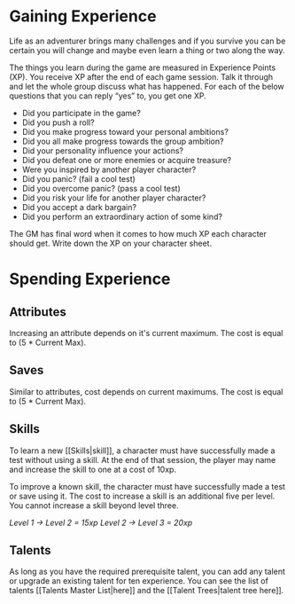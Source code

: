 # Gaining Experience
Life as an adventurer brings many challenges and if you survive you can be certain you will change and maybe even learn a thing or two along the way.

The things you learn during the game are measured in Experience Points (XP). You receive XP after the end of each game session. Talk it through and let the whole group discuss what has happened. For each of the below questions that you can reply “yes” to, you get one XP.

- Did you participate in the game?
- Did you push a roll?
- Did you make progress toward your personal ambitions?
- Did you all make progress towards the group ambition?
- Did your personality influence your actions?
- Did you defeat one or more enemies or acquire treasure?
- Were you inspired by another player character?
- Did you panic? (fail a cool test)
- Did you overcome panic? (pass a cool test)
- Did you risk your life for another player character?
- Did you accept a dark bargain?
- Did you perform an extraordinary action of some kind? 

The GM has final word when it comes to how much XP each character should get. Write down the XP on your character sheet.
# Spending  Experience

## Attributes
Increasing an attribute depends on it's current maximum. The cost is equal to (5 * Current Max). 
## Saves
Similar to attributes, cost depends on current maximums. The cost is equal to (5 * Current Max). 
## Skills
To learn a new [[Skills|skill]], a character must have successfully made a test without using a skill. At the end of that session, the player may name and increase the skill to one at a cost of 10xp.

To improve a known skill, the character must have successfully made a test or save using it. The cost to increase a skill is an additional five per level. You cannot increase a skill beyond level three.

*Level 1 -> Level 2 = 15xp*
*Level 2 -> Level 3 = 20xp*
## Talents
As long as you have the required prerequisite talent, you can add any talent or upgrade an existing talent for ten experience. You can see the list of talents [[Talents Master List|here]] and the [[Talent Trees|talent tree here]].